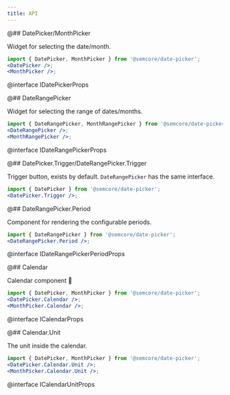 ```yaml
---
title: API
---
```


@## DatePicker/MonthPicker

Widget for selecting the date/month.

```jsx
import { DatePicker, MonthPicker } from '@semcore/date-picker';
<DatePicker />;
<MonthPicker />;
```

@interface IDatePickerProps

@## DateRangePicker

Widget for selecting the range of dates/months.

```jsx
import { DateRangePicker, MonthRangePicker } from '@semcore/date-picker';
<DateRangePicker />;
<MonthRangePicker />;
```

@interface IDateRangePickerProps

@## DatePicker.Trigger/DateRangePicker.Trigger

Trigger button, exists by default. `DateRangePicker` has the same interface.

```jsx
import { DatePicker } from '@semcore/date-picker';
<DatePicker.Trigger />;
```

@## DateRangePicker.Period

Component for rendering the configurable periods.

```jsx
import { DateRangePicker } from '@semcore/date-picker';
<DateRangePicker.Period />;
```

@interface IDateRangePickerPeriodProps

@## Calendar

Calendar component 📅

```jsx
import { DatePicker, MonthPicker } from '@semcore/date-picker';
<DatePicker.Calendar />;
<MonthPicker.Calendar />;
```

@interface ICalendarProps

@## Calendar.Unit

The unit inside the calendar.

```jsx
import { DatePicker, MonthPicker } from '@semcore/date-picker';
<DatePicker.Calendar.Unit />;
<MonthPicker.Calendar.Unit />;
```

@interface ICalendarUnitProps

